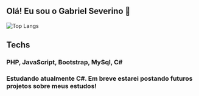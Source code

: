 
## Olá! Eu sou o Gabriel Severino 👋

![Top Langs](https://github-readme-stats.vercel.app/api/top-langs/?username=gabrielfsev&size_weight=0.5&count_weight=0.5)

## Techs
### PHP, JavaScript, Bootstrap, MySql, C#

### Estudando atualmente C#. Em breve estarei postando futuros projetos sobre meus estudos!
